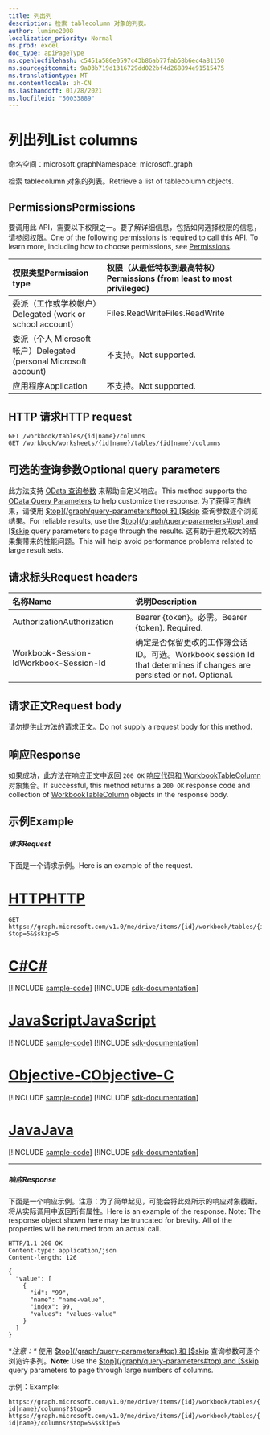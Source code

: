 ```yaml
---
title: 列出列
description: 检索 tablecolumn 对象的列表。
author: lumine2008
localization_priority: Normal
ms.prod: excel
doc_type: apiPageType
ms.openlocfilehash: c5451a586e0597c43b86ab77fab58b6ec4a81150
ms.sourcegitcommit: 9a03b719d1316729dd022bf4d268894e91515475
ms.translationtype: MT
ms.contentlocale: zh-CN
ms.lasthandoff: 01/28/2021
ms.locfileid: "50033889"
---
```

# <a name="list-columns"></a><span data-ttu-id="63ac6-103">列出列</span><span class="sxs-lookup"><span data-stu-id="63ac6-103">List columns</span></span>

<span data-ttu-id="63ac6-104">命名空间：microsoft.graph</span><span class="sxs-lookup"><span data-stu-id="63ac6-104">Namespace: microsoft.graph</span></span>

<span data-ttu-id="63ac6-105">检索 tablecolumn 对象的列表。</span><span class="sxs-lookup"><span data-stu-id="63ac6-105">Retrieve a list of tablecolumn objects.</span></span>
## <a name="permissions"></a><span data-ttu-id="63ac6-106">Permissions</span><span class="sxs-lookup"><span data-stu-id="63ac6-106">Permissions</span></span>
<span data-ttu-id="63ac6-p101">要调用此 API，需要以下权限之一。要了解详细信息，包括如何选择权限的信息，请参阅[权限](/graph/permissions-reference)。</span><span class="sxs-lookup"><span data-stu-id="63ac6-p101">One of the following permissions is required to call this API. To learn more, including how to choose permissions, see [Permissions](/graph/permissions-reference).</span></span>

|<span data-ttu-id="63ac6-109">权限类型</span><span class="sxs-lookup"><span data-stu-id="63ac6-109">Permission type</span></span>      | <span data-ttu-id="63ac6-110">权限（从最低特权到最高特权）</span><span class="sxs-lookup"><span data-stu-id="63ac6-110">Permissions (from least to most privileged)</span></span>              |
|:--------------------|:---------------------------------------------------------|
|<span data-ttu-id="63ac6-111">委派（工作或学校帐户）</span><span class="sxs-lookup"><span data-stu-id="63ac6-111">Delegated (work or school account)</span></span> | <span data-ttu-id="63ac6-112">Files.ReadWrite</span><span class="sxs-lookup"><span data-stu-id="63ac6-112">Files.ReadWrite</span></span>    |
|<span data-ttu-id="63ac6-113">委派（个人 Microsoft 帐户）</span><span class="sxs-lookup"><span data-stu-id="63ac6-113">Delegated (personal Microsoft account)</span></span> | <span data-ttu-id="63ac6-114">不支持。</span><span class="sxs-lookup"><span data-stu-id="63ac6-114">Not supported.</span></span>    |
|<span data-ttu-id="63ac6-115">应用程序</span><span class="sxs-lookup"><span data-stu-id="63ac6-115">Application</span></span> | <span data-ttu-id="63ac6-116">不支持。</span><span class="sxs-lookup"><span data-stu-id="63ac6-116">Not supported.</span></span> |

## <a name="http-request"></a><span data-ttu-id="63ac6-117">HTTP 请求</span><span class="sxs-lookup"><span data-stu-id="63ac6-117">HTTP request</span></span>
<!-- { "blockType": "ignored" } -->
```http
GET /workbook/tables/{id|name}/columns
GET /workbook/worksheets/{id|name}/tables/{id|name}/columns
```
## <a name="optional-query-parameters"></a><span data-ttu-id="63ac6-118">可选的查询参数</span><span class="sxs-lookup"><span data-stu-id="63ac6-118">Optional query parameters</span></span>
<span data-ttu-id="63ac6-119">此方法支持 [OData 查询参数](/graph/query-parameters) 来帮助自定义响应。</span><span class="sxs-lookup"><span data-stu-id="63ac6-119">This method supports the [OData Query Parameters](/graph/query-parameters) to help customize the response.</span></span>  <span data-ttu-id="63ac6-120">为了获得可靠结果，请使用 [$top](/graph/query-parameters#top) 和 [$skip](/graph/query-parameters#skip-parameter) 查询参数逐个浏览结果。</span><span class="sxs-lookup"><span data-stu-id="63ac6-120">For reliable results, use the [$top](/graph/query-parameters#top) and [$skip](/graph/query-parameters#skip-parameter) query parameters to page through the results.</span></span> <span data-ttu-id="63ac6-121">这有助于避免较大的结果集带来的性能问题。</span><span class="sxs-lookup"><span data-stu-id="63ac6-121">This will help avoid performance problems related to large result sets.</span></span>

## <a name="request-headers"></a><span data-ttu-id="63ac6-122">请求标头</span><span class="sxs-lookup"><span data-stu-id="63ac6-122">Request headers</span></span>
| <span data-ttu-id="63ac6-123">名称</span><span class="sxs-lookup"><span data-stu-id="63ac6-123">Name</span></span>      |<span data-ttu-id="63ac6-124">说明</span><span class="sxs-lookup"><span data-stu-id="63ac6-124">Description</span></span>|
|:----------|:----------|
| <span data-ttu-id="63ac6-125">Authorization</span><span class="sxs-lookup"><span data-stu-id="63ac6-125">Authorization</span></span>  | <span data-ttu-id="63ac6-p103">Bearer {token}。必需。</span><span class="sxs-lookup"><span data-stu-id="63ac6-p103">Bearer {token}. Required.</span></span> |
| <span data-ttu-id="63ac6-128">Workbook-Session-Id</span><span class="sxs-lookup"><span data-stu-id="63ac6-128">Workbook-Session-Id</span></span>  | <span data-ttu-id="63ac6-p104">确定是否保留更改的工作簿会话 ID。可选。</span><span class="sxs-lookup"><span data-stu-id="63ac6-p104">Workbook session Id that determines if changes are persisted or not. Optional.</span></span>|

## <a name="request-body"></a><span data-ttu-id="63ac6-131">请求正文</span><span class="sxs-lookup"><span data-stu-id="63ac6-131">Request body</span></span>
<span data-ttu-id="63ac6-132">请勿提供此方法的请求正文。</span><span class="sxs-lookup"><span data-stu-id="63ac6-132">Do not supply a request body for this method.</span></span>

## <a name="response"></a><span data-ttu-id="63ac6-133">响应</span><span class="sxs-lookup"><span data-stu-id="63ac6-133">Response</span></span>

<span data-ttu-id="63ac6-134">如果成功，此方法在响应正文中返回 `200 OK` [响应代码和 WorkbookTableColumn](../resources/workbooktablecolumn.md) 对象集合。</span><span class="sxs-lookup"><span data-stu-id="63ac6-134">If successful, this method returns a `200 OK` response code and collection of [WorkbookTableColumn](../resources/workbooktablecolumn.md) objects in the response body.</span></span>
## <a name="example"></a><span data-ttu-id="63ac6-135">示例</span><span class="sxs-lookup"><span data-stu-id="63ac6-135">Example</span></span>
##### <a name="request"></a><span data-ttu-id="63ac6-136">请求</span><span class="sxs-lookup"><span data-stu-id="63ac6-136">Request</span></span>
<span data-ttu-id="63ac6-137">下面是一个请求示例。</span><span class="sxs-lookup"><span data-stu-id="63ac6-137">Here is an example of the request.</span></span>

# <a name="http"></a>[<span data-ttu-id="63ac6-138">HTTP</span><span class="sxs-lookup"><span data-stu-id="63ac6-138">HTTP</span></span>](#tab/http)
<!-- {
  "blockType": "request",
  "name": "get_columns"
}-->
```msgraph-interactive
GET https://graph.microsoft.com/v1.0/me/drive/items/{id}/workbook/tables/{id|name}/columns?$top=5&$skip=5
```
# <a name="c"></a>[<span data-ttu-id="63ac6-139">C#</span><span class="sxs-lookup"><span data-stu-id="63ac6-139">C#</span></span>](#tab/csharp)
[!INCLUDE [sample-code](../includes/snippets/csharp/get-columns-csharp-snippets.md)]
[!INCLUDE [sdk-documentation](../includes/snippets/snippets-sdk-documentation-link.md)]

# <a name="javascript"></a>[<span data-ttu-id="63ac6-140">JavaScript</span><span class="sxs-lookup"><span data-stu-id="63ac6-140">JavaScript</span></span>](#tab/javascript)
[!INCLUDE [sample-code](../includes/snippets/javascript/get-columns-javascript-snippets.md)]
[!INCLUDE [sdk-documentation](../includes/snippets/snippets-sdk-documentation-link.md)]

# <a name="objective-c"></a>[<span data-ttu-id="63ac6-141">Objective-C</span><span class="sxs-lookup"><span data-stu-id="63ac6-141">Objective-C</span></span>](#tab/objc)
[!INCLUDE [sample-code](../includes/snippets/objc/get-columns-objc-snippets.md)]
[!INCLUDE [sdk-documentation](../includes/snippets/snippets-sdk-documentation-link.md)]

# <a name="java"></a>[<span data-ttu-id="63ac6-142">Java</span><span class="sxs-lookup"><span data-stu-id="63ac6-142">Java</span></span>](#tab/java)
[!INCLUDE [sample-code](../includes/snippets/java/get-columns-java-snippets.md)]
[!INCLUDE [sdk-documentation](../includes/snippets/snippets-sdk-documentation-link.md)]

---

##### <a name="response"></a><span data-ttu-id="63ac6-143">响应</span><span class="sxs-lookup"><span data-stu-id="63ac6-143">Response</span></span>
<span data-ttu-id="63ac6-p105">下面是一个响应示例。注意：为了简单起见，可能会将此处所示的响应对象截断。将从实际调用中返回所有属性。</span><span class="sxs-lookup"><span data-stu-id="63ac6-p105">Here is an example of the response. Note: The response object shown here may be truncated for brevity. All of the properties will be returned from an actual call.</span></span>
<!-- {
  "blockType": "response",
  "truncated": true,
  "@odata.type": "microsoft.graph.workbookTableColumn",
  "isCollection": true
} -->
```http
HTTP/1.1 200 OK
Content-type: application/json
Content-length: 126

{
  "value": [
    {
      "id": "99",
      "name": "name-value",
      "index": 99,
      "values": "values-value"
    }
  ]
}
```

> <span data-ttu-id="63ac6-147">
  \**注意：\** 使用 [$top](/graph/query-parameters#top) 和 [$skip](/graph/query-parameters#skip-parameter) 查询参数可逐个浏览许多列。</span><span class="sxs-lookup"><span data-stu-id="63ac6-147">**Note:** Use the [$top](/graph/query-parameters#top) and [$skip](/graph/query-parameters#skip-parameter) query parameters to page through large numbers of columns.</span></span>

<span data-ttu-id="63ac6-148">示例：</span><span class="sxs-lookup"><span data-stu-id="63ac6-148">Example:</span></span> 

`https://graph.microsoft.com/v1.0/me/drive/items/{id}/workbook/tables/{id|name}/columns?$top=5`
`https://graph.microsoft.com/v1.0/me/drive/items/{id}/workbook/tables/{id|name}/columns?$top=5&$skip=5`

<!-- uuid: 8fcb5dbc-d5aa-4681-8e31-b001d5168d79
2015-10-25 14:57:30 UTC -->
<!-- {
  "type": "#page.annotation",
  "description": "List columns",
  "keywords": "",
  "section": "documentation",
  "tocPath": "",
  "suppressions": [
  ]
}-->
